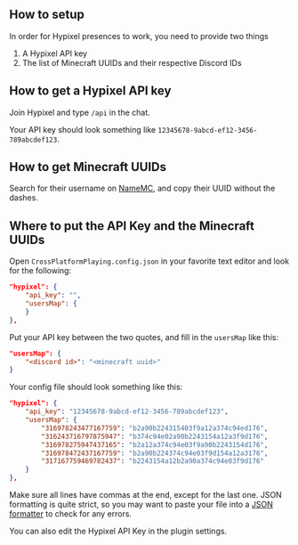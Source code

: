 ## How to setup
In order for Hypixel presences to work, you need to provide two things
1. A Hypixel API key
2. The list of Minecraft UUIDs and their respective Discord IDs

## How to get a Hypixel API key
Join Hypixel and type `/api` in the chat.

Your API key should look something like `12345678-9abcd-ef12-3456-789abcdef123`.

## How to get Minecraft UUIDs
Search for their username on [NameMC](https://namemc.com/), and copy their UUID without the dashes.

## Where to put the API Key and the Minecraft UUIDs
Open `CrossPlatformPlaying.config.json` in your favorite text editor and look for the following:
```json
"hypixel": {
    "api_key": "",
    "usersMap": {
    }
},
```
Put your API key between the two quotes, and fill in the `usersMap` like this:
```json
"usersMap": {
    "<discord id>": "<minecraft uuid>"
}
```
Your config file should look something like this:
```json
"hypixel": {
    "api_key": "12345678-9abcd-ef12-3456-789abcdef123",
    "usersMap": {
        "316978243477167759": "b2a90b224315403f9a12a374c94ed176",
        "316243716797875947": "b374c94e02a90b2243154a12a3f9d176",
        "316978275947437165": "b2a12a374c94e03f9a90b2243154d176",
        "316978472437167759": "b2a90b224374c94e03f9d154a12a3176",
        "317167759469782437": "b2243154a12b2a90a374c94e03f9d176"
    }
},
```
Make sure all lines have commas at the end, except for the last one. JSON formatting is quite strict, so you may want to paste your file into a [JSON formatter](https://jsonformatter.curiousconcept.com/) to check for any errors.

You can also edit the Hypixel API Key in the plugin settings.
